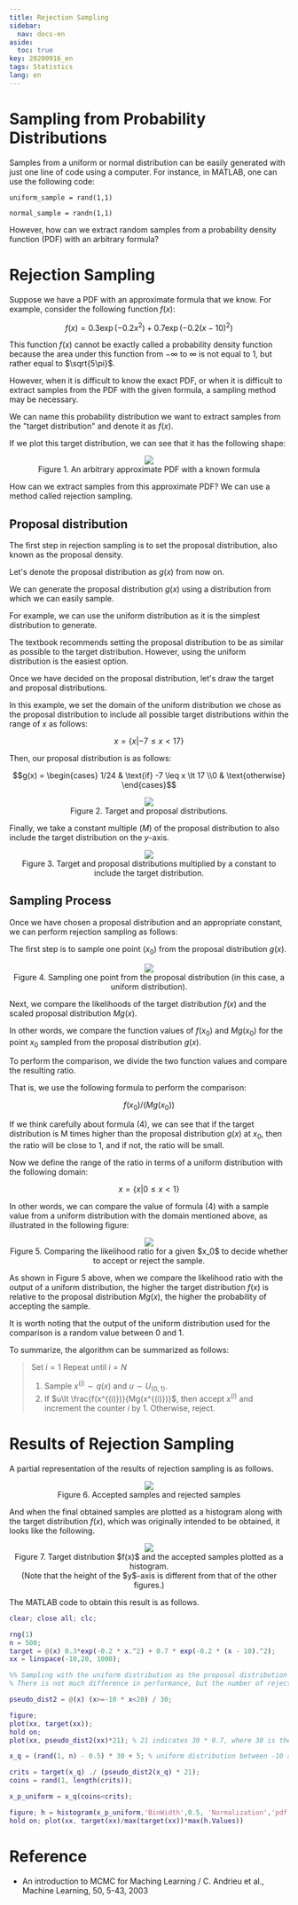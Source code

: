 ```yaml
---
title: Rejection Sampling
sidebar:
  nav: docs-en
aside:
  toc: true
key: 20200916_en
tags: Statistics
lang: en
---
```


# Sampling from Probability Distributions

Samples from a uniform or normal distribution can be easily generated with just one line of code using a computer. For instance, in MATLAB, one can use the following code:

```
uniform_sample = rand(1,1)

normal_sample = randn(1,1)
```

However, how can we extract random samples from a probability density function (PDF) with an arbitrary formula?

# Rejection Sampling

Suppose we have a PDF with an approximate formula that we know. For example, consider the following function $f(x)$:

$$f(x) = 0.3\exp\left(-0.2x^2\right) + 0.7\exp\left(-0.2(x-10)^2\right)$$

This function $f(x)$ cannot be exactly called a probability density function because the area under this function from $-\infty$ to $\infty$ is not equal to 1, but rather equal to $\sqrt{5\pi}$.

However, when it is difficult to know the exact PDF, or when it is difficult to extract samples from the PDF with the given formula, a sampling method may be necessary.

We can name this probability distribution we want to extract samples from the "target distribution" and denote it as $f(x)$.

If we plot this target distribution, we can see that it has the following shape:

<p align = "center">
  <img src = "https://raw.githubusercontent.com/angeloyeo/angeloyeo.github.io/master/pics/2020-09-16-rejection_sampling/pic1.png">
  <br>
  Figure 1. An arbitrary approximate PDF with a known formula
</p>

How can we extract samples from this approximate PDF? We can use a method called rejection sampling.

## Proposal distribution

The first step in rejection sampling is to set the proposal distribution, also known as the proposal density.

Let's denote the proposal distribution as $g(x)$ from now on.

We can generate the proposal distribution $g(x)$ using a distribution from which we can easily sample.

For example, we can use the uniform distribution as it is the simplest distribution to generate.

The textbook recommends setting the proposal distribution to be as similar as possible to the target distribution. However, using the uniform distribution is the easiest option.

Once we have decided on the proposal distribution, let's draw the target and proposal distributions.

In this example, we set the domain of the uniform distribution we chose as the proposal distribution to include all possible target distributions within the range of $x$ as follows:

$$x = \lbrace x|-7\leq x \lt 17\rbrace$$

Then, our proposal distribution is as follows:

$$g(x) =  \begin{cases} 1/24 & \text{if} -7 \leq x \lt 17 \\0 & \text{otherwise}  \end{cases}$$

<p align = "center">
  <img src = "https://raw.githubusercontent.com/angeloyeo/angeloyeo.github.io/master/pics/2020-09-16-rejection_sampling/pic2_en.png">
  <br>
  Figure 2. Target and proposal distributions.
</p>

Finally, we take a constant multiple ($M$) of the proposal distribution to also include the target distribution on the $y$-axis.

<p align = "center">
  <img src = "https://raw.githubusercontent.com/angeloyeo/angeloyeo.github.io/master/pics/2020-09-16-rejection_sampling/pic3_en.png">
  <br>
  Figure 3. Target and proposal distributions multiplied by a constant to include the target distribution.
</p>

## Sampling Process

Once we have chosen a proposal distribution and an appropriate constant, we can perform rejection sampling as follows:

The first step is to sample one point ($x_0$) from the proposal distribution $g(x)$.

<p align="center">
  <img src="https://raw.githubusercontent.com/angeloyeo/angeloyeo.github.io/master/pics/2020-09-16-rejection_sampling/pic4_en.png">
  <br>
  Figure 4. Sampling one point from the proposal distribution (in this case, a uniform distribution).
</p>

Next, we compare the likelihoods of the target distribution $f(x)$ and the scaled proposal distribution $Mg(x)$.

In other words, we compare the function values of $f(x_0)$ and $Mg(x_0)$ for the point $x_0$ sampled from the proposal distribution $g(x)$.

To perform the comparison, we divide the two function values and compare the resulting ratio.

That is, we use the following formula to perform the comparison:

$$f(x_0)/(Mg(x_0))$$

[//]:# (Equation 4)

If we think carefully about formula (4), we can see that if the target distribution is M times higher than the proposal distribution $g(x)$ at $x_0$, then the ratio will be close to 1, and if not, the ratio will be small.

Now we define the range of the ratio in terms of a uniform distribution with the following domain:

$$x = \lbrace x| 0 \leq x \lt 1\rbrace$$

In other words, we can compare the value of formula (4) with a sample value from a uniform distribution with the domain mentioned above, as illustrated in the following figure:

<p align="center">
  <img src="https://raw.githubusercontent.com/angeloyeo/angeloyeo.github.io/master/pics/2020-09-16-rejection_sampling/pic5_en.png">
  <br>
  Figure 5. Comparing the likelihood ratio for a given $x_0$ to decide whether to accept or reject the sample.
</p>

As shown in Figure 5 above, when we compare the likelihood ratio with the output of a uniform distribution, the higher the target distribution $f(x)$ is relative to the proposal distribution $Mg(x)$, the higher the probability of accepting the sample.

It is worth noting that the output of the uniform distribution used for the comparison is a random value between 0 and 1.

To summarize, the algorithm can be summarized as follows:

> Set $i = 1$
> Repeat until $i=N$
>   1. Sample $x^{(i)} \sim q(x)$ and $u\sim U_{(0,1)}$.
>   2. If $u\lt \frac{f(x^{(i)})}{Mg(x^{(i)})}$, then accept $x^{(i)}$ and increment the counter $i$ by 1.
>      Otherwise, reject.

# Results of Rejection Sampling

A partial representation of the results of rejection sampling is as follows.

<p align = "center">
  <img src = "https://raw.githubusercontent.com/angeloyeo/angeloyeo.github.io/master/pics/2020-09-16-rejection_sampling/pic6.png">
  <br>
  Figure 6. Accepted samples and rejected samples
</p>

And when the final obtained samples are plotted as a histogram along with the target distribution $f(x)$, which was originally intended to be obtained, it looks like the following.

<p align = "center">
  <img src = "https://raw.githubusercontent.com/angeloyeo/angeloyeo.github.io/master/pics/2020-09-16-rejection_sampling/pic7.png">
  <br>
  Figure 7. Target distribution $f(x)$ and the accepted samples plotted as a histogram.
  <br>
  (Note that the height of the $y$-axis is different from that of the other figures.)
</p>

The MATLAB code to obtain this result is as follows.

```Matlab
clear; close all; clc;

rng(1)
n = 500;
target = @(x) 0.3*exp(-0.2 * x.^2) + 0.7 * exp(-0.2 * (x - 10).^2);
xx = linspace(-10,20, 1000);

%% Sampling with the uniform distribution as the proposal distribution
% There is not much difference in performance, but the number of rejected samples is slightly different.

pseudo_dist2 = @(x) (x>=-10 * x<20) / 30;

figure;
plot(xx, target(xx));
hold on;
plot(xx, pseudo_dist2(xx)*21); % 21 indicates 30 * 0.7, where 30 is the range of x with output 1, and 0.7 is the maximum height of the target.

x_q = (rand(1, n) - 0.5) * 30 + 5; % uniform distribution between -10 and 20

crits = target(x_q) ./ (pseudo_dist2(x_q) * 21);
coins = rand(1, length(crits));

x_p_uniform = x_q(coins<crits);

figure; h = histogram(x_p_uniform,'BinWidth',0.5, 'Normalization','pdf');
hold on; plot(xx, target(xx)/max(target(xx))*max(h.Values))

```

# Reference

* An introduction to MCMC for Maching Learning / C. Andrieu et al., Machine Learning, 50, 5-43, 2003
